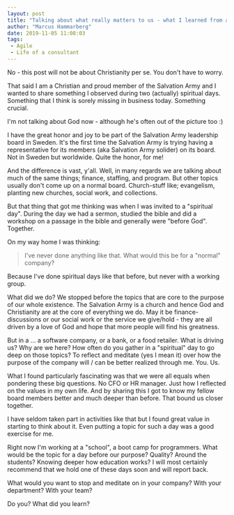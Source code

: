 ```yaml
---
layout: post
title: "Talking about what really matters to us - what I learned from a spiritual day"
author: "Marcus Hammarberg"
date: 2019-11-05 11:08:03
tags:
 - Agile
 - Life of a consultant
---
```


No - this post will not be about Christianity per se. You don't have to worry.

That said I am a Christian and proud member of the Salvation Army and I wanted to share something I observed during two (actually) spiritual days. Something that I think is sorely missing in business today. Something crucial.

I'm not talking about God now - although he's often out of the picture too :)

<!-- excerpt-end -->

I have the great honor and joy to be part of the Salvation Army leadership board in Sweden. It's the first time the Salvation Army is trying having a representative for its members (aka Salvation Army solider) on its board. Not in Sweden but worldwide. Quite the honor, for me!

And the difference is vast, y'all. Well, in many regards we are talking about much of the same things; finance, staffing, and program. But other topics usually don't come up on a normal board. Church-stuff like; evangelism, planting new churches, social work, and collections.

But that thing that got me thinking was when I was invited to a "spiritual day". During the day we had a sermon, studied the bible and did a workshop on a passage in the bible and generally were "before God". Together.

On my way home I was thinking:

> I've never done anything like that. What would this be for a "normal" company?

Because I've done spiritual days like that before, but never with a working group.

What did we do? We stopped before the topics that are core to the purpose of our whole existence. The Salvation Army is a church and hence God and Christianity are at the core of everything we do. May it be finance-discussions or our social work or the service we give/hold - they are all driven by a love of God and hope that more people will find his greatness.

But in a ... a software company, or a bank, or a food retailer. What is driving us? Why are we here? How often do you gather in a "spiritual" day to go deep on those topics? To reflect and meditate (yes I mean it) over how the purpose of the company will / can be better realized through me. You. Us.

What I found particularly fascinating was that we were all equals when pondering these big questions. No CFO or HR manager. Just how I reflected on the values in my own life. And by sharing this I got to know my fellow board members better and much deeper than before. That bound us closer together.

I have seldom taken part in activities like that but I found great value in starting to think about it. Even putting a topic for such a day was a good exercise for me.

Right now I'm working at a "school", a boot camp for programmers. What would be the topic for a day before our purpose? Quality? Around the students? Knowing deeper how education works? I will most certainly recommend that we hold one of these days soon and will report back.

What would you want to stop and meditate on in your company? With your department? With your team?

Do you? What did you learn?
